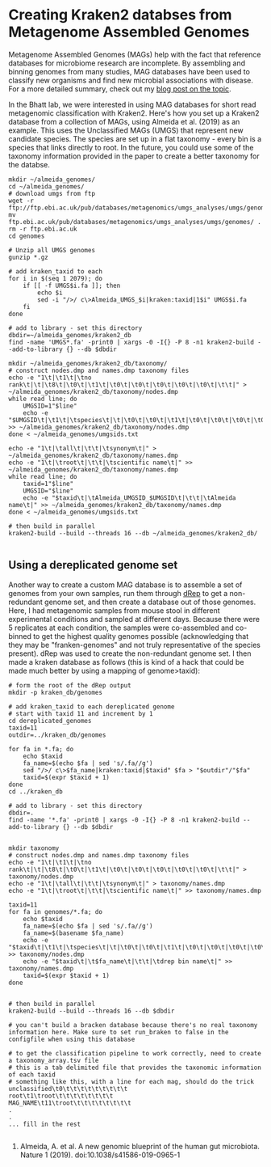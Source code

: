 # Creating Kraken2 databses from Metagenome Assembled Genomes
Metagenome Assembled Genomes (MAGs) help with the fact that reference databases for microbiome research are incomplete. By assembling and binning genomes from many studies, MAG databases have been used to classify new organisms and find new microbial associations with disease. For a more detailed summary, check out my [blog post on the topic](https://www.bsiranosian.com/bioinformatics/metagenome-assembled-genomes-enhance-short-read-classification/).

In the Bhatt lab, we were interested in using MAG databases for short read metagenomic classification with Kraken2. Here's how you set up a Kraken2 database from a collection of MAGs, using Almeida et al. (2019) as an example. This uses the Unclassified MAGs (UMGS) that represent new candidate species. The species are set up in a flat taxonomy - every bin is a species that links directly to root. In the future, you could use some of the taxonomy information provided in the paper to create a better taxonomy for the databse.

```
mkdir ~/almeida_genomes/
cd ~/almeida_genomes/
# download umgs from ftp
wget -r ftp://ftp.ebi.ac.uk/pub/databases/metagenomics/umgs_analyses/umgs/genomes/
mv ftp.ebi.ac.uk/pub/databases/metagenomics/umgs_analyses/umgs/genomes/ .
rm -r ftp.ebi.ac.uk
cd genomes

# Unzip all UMGS genomes
gunzip *.gz

# add kraken_taxid to each
for i in $(seq 1 2079); do
    if [[ -f UMGS$i.fa ]]; then
        echo $i
        sed -i "/>/ c\>Almeida_UMGS_$i|kraken:taxid|1$i" UMGS$i.fa
    fi
done

# add to library - set this directory
dbdir=~/almeida_genomes/kraken2_db
find -name 'UMGS*.fa' -print0 | xargs -0 -I{} -P 8 -n1 kraken2-build --add-to-library {} --db $dbdir

mkdir ~/almeida_genomes/kraken2_db/taxonomy/
# construct nodes.dmp and names.dmp taxonomy files
echo -e "1\t|\t1\t|\tno rank\t|\t|\t8\t|\t0\t|\t1\t|\t0\t|\t0\t|\t0\t|\t0\t|\t0\t|\t\t|" > ~/almeida_genomes/kraken2_db/taxonomy/nodes.dmp
while read line; do
    UMGSID=1"$line"
    echo -e "$UMGSID\t|\t1\t|\tspecies\t|\t|\t0\t|\t0\t|\t1\t|\t0\t|\t0\t|\t0\t|\t0\t|\t0\t|\t\t|" >> ~/almeida_genomes/kraken2_db/taxonomy/nodes.dmp
done < ~/almeida_genomes/umgsids.txt

echo -e "1\t|\tall\t|\t\t|\tsynonym\t|" > ~/almeida_genomes/kraken2_db/taxonomy/names.dmp
echo -e "1\t|\troot\t|\t\t|\tscientific name\t|" >> ~/almeida_genomes/kraken2_db/taxonomy/names.dmp
while read line; do
    taxid=1"$line"
    UMGSID="$line"
    echo -e "$taxid\t|\tAlmeida_UMGSID_$UMGSID\t|\t\t|\tAlmeida name\t|" >> ~/almeida_genomes/kraken2_db/taxonomy/names.dmp
done < ~/almeida_genomes/umgsids.txt

# then build in parallel
kraken2-build --build --threads 16 --db ~/almeida_genomes/kraken2_db/
                               
```

## Using a dereplicated genome set
Another way to create a custom MAG database is to assemble a set of genomes from your own samples, run them through [dRep](https://drep.readthedocs.io/en/latest/) to get a non-redundant genome set, and then create a database out of those genomes. Here, I had metagenomic samples from mouse stool in different experimental conditions and sampled at different days. Because there were 5 replicates at each condition, the samples were co-assembled and co-binned to get the highest quality genomes possible (acknowledging that they may be "franken-genomes" and not truly representative of the species present). dRep was used to create the non-redundant genome set. I then made a kraken database as follows (this is kind of a hack that could be made much better by using a mapping of genome>taxid):

```
# form the root of the dRep output
mkdir -p kraken_db/genomes

# add kraken_taxid to each dereplicated genome
# start with taxid 11 and increment by 1
cd dereplicated_genomes
taxid=11
outdir=../kraken_db/genomes

for fa in *.fa; do
    echo $taxid
    fa_name=$(echo $fa | sed 's/.fa//g')
    sed "/>/ c\>$fa_name|kraken:taxid|$taxid" $fa > "$outdir"/"$fa"
    taxid=$(expr $taxid + 1)
done
cd ../kraken_db

# add to library - set this directory
dbdir=.
find -name '*.fa' -print0 | xargs -0 -I{} -P 8 -n1 kraken2-build --add-to-library {} --db $dbdir


mkdir taxonomy
# construct nodes.dmp and names.dmp taxonomy files
echo -e "1\t|\t1\t|\tno rank\t|\t|\t8\t|\t0\t|\t1\t|\t0\t|\t0\t|\t0\t|\t0\t|\t0\t|\t\t|" > taxonomy/nodes.dmp
echo -e "1\t|\tall\t|\t\t|\tsynonym\t|" > taxonomy/names.dmp
echo -e "1\t|\troot\t|\t\t|\tscientific name\t|" >> taxonomy/names.dmp

taxid=11
for fa in genomes/*.fa; do
    echo $taxid
    fa_name=$(echo $fa | sed 's/.fa//g')
    fa_name=$(basename $fa_name)
    echo -e "$taxid\t|\t1\t|\tspecies\t|\t|\t0\t|\t0\t|\t1\t|\t0\t|\t0\t|\t0\t|\t0\t|\t0\t|\t\t|" >> taxonomy/nodes.dmp
    echo -e "$taxid\t|\t$fa_name\t|\t\t|\tdrep bin name\t|" >> taxonomy/names.dmp
    taxid=$(expr $taxid + 1)
done


# then build in parallel
kraken2-build --build --threads 16 --db $dbdir

# you can't build a bracken database because there's no real taxonomy information here. Make sure to set run_braken to false in the configfile when using this database

# to get the classification pipeline to work correctly, need to create a taxonomy_array.tsv file 
# this is a tab delimited file that provides the taxonomic information of each taxid 
# something like this, with a line for each mag, should do the trick
unclassified\t0\t\t\t\t\t\t\t\t\t
root\t1\troot\t\t\t\t\t\t\t\t
MAG_NAME\t11\troot\t\t\t\t\t\t\t\t
.
.
... fill in the rest


```


1. Almeida, A. et al. A new genomic blueprint of the human gut microbiota. Nature 1 (2019). doi:10.1038/s41586-019-0965-1
